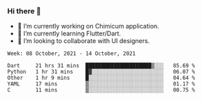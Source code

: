 ### Hi there 👋

<!--
**devcat37/devcat37** is a ✨ _special_ ✨ repository because its `README.md` (this file) appears on your GitHub profile.-->


- 🔭 I’m currently working on Chimicum application.
- 🌱 I’m currently learning Flutter/Dart.
- 👯 I’m looking to collaborate with UI designers.
<!-- - 🤔 I’m looking for help with ... -->

<!--START_SECTION:waka-->
```text
Week: 08 October, 2021 - 14 October, 2021

Dart     21 hrs 31 mins  █████████████████████▒░░░   85.69 % 
Python   1 hr 31 mins    █▓░░░░░░░░░░░░░░░░░░░░░░░   06.07 % 
Other    1 hr 9 mins     █░░░░░░░░░░░░░░░░░░░░░░░░   04.64 % 
YAML     17 mins         ▒░░░░░░░░░░░░░░░░░░░░░░░░   01.17 % 
C        11 mins         ▒░░░░░░░░░░░░░░░░░░░░░░░░   00.75 % 
```
<!--END_SECTION:waka-->
